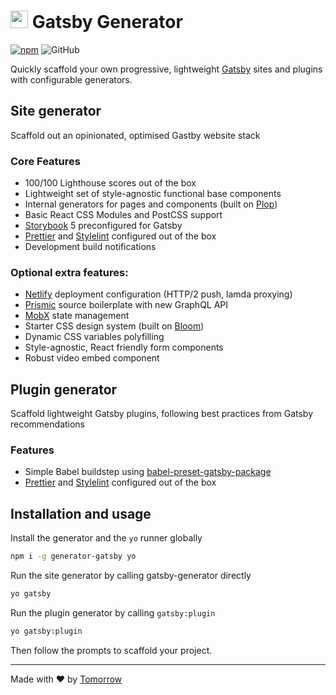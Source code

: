 <h1><img src="https://www.gatsbyjs.org/Gatsby-Monogram.svg" height="28" /> Gatsby Generator</h1>

[![npm](https://img.shields.io/npm/v/generator-gatsby)](https://www.npmjs.com/package/generator-gatsby)  ![GitHub](https://img.shields.io/github/license/tomorrowstudio/generator-gatsby)

Quickly scaffold your own progressive, lightweight [Gatsby](https://gatsbyjs.org) sites and plugins with configurable generators.

## Site generator

Scaffold out an opinionated, optimised Gastby website stack


### Core Features

- 100/100 Lighthouse scores out of the box
- Lightweight set of style-agnostic functional base components
- Internal generators for pages and components (built on [Plop](https://plopjs.com))
- Basic React CSS Modules and PostCSS support
- [Storybook](https://storybook.js.org/) 5 preconfigured for Gatsby
- [Prettier](https://prettier.io) and [Stylelint](https://github.com/stylelint/stylelint) configured out of the box
- Development build notifications

### Optional extra features:

- [Netlify](https://netlify.com) deployment configuration (HTTP/2 push, lamda proxying)
- [Prismic](https://prismic.io) source boilerplate with new GraphQL API
- [MobX](https://mobx.js.org/index.html) state management
- Starter CSS design system (built on [Bloom](https://bloom.tomorrowstudio.co))
- Dynamic CSS variables polyfilling
- Style-agnostic, React friendly form components
- Robust video embed component

## Plugin generator

Scaffold lightweight Gatsby plugins, following best practices from Gatsby recommendations

### Features

- Simple Babel buildstep using [babel-preset-gatsby-package](https://www.npmjs.com/package/babel-preset-gatsby-package)
- [Prettier](https://prettier.io) and [Stylelint](https://github.com/stylelint/stylelint) configured out of the box


## Installation and usage

Install the generator and the `yo` runner globally

```sh
npm i -g generator-gatsby yo
```

Run the site generator by calling gatsby-generator directly

```sh
yo gatsby
```

Run the plugin generator by calling `gatsby:plugin`

```sh
yo gatsby:plugin
```

Then follow the prompts to scaffold your project.


---

Made with ❤️ by [Tomorrow](https://tomorrowstudio.co)
